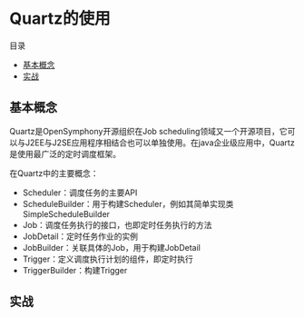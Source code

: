 # Quartz的使用

目录
+ [基本概念](#基本概念)
+ [实战](#实战)


## 基本概念
Quartz是OpenSymphony开源组织在Job scheduling领域又一个开源项目，它可以与J2EE与J2SE应用程序相结合也可以单独使用。在java企业级应用中，Quartz是使用最广泛的定时调度框架。

在Quartz中的主要概念：
- Scheduler：调度任务的主要API
- ScheduleBuilder：用于构建Scheduler，例如其简单实现类SimpleScheduleBuilder
- Job：调度任务执行的接口，也即定时任务执行的方法
- JobDetail：定时任务作业的实例
- JobBuilder：关联具体的Job，用于构建JobDetail
- Trigger：定义调度执行计划的组件，即定时执行
- TriggerBuilder：构建Trigger

## 实战

